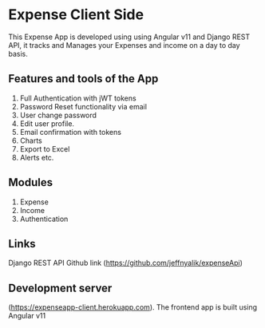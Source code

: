 # Expense Client Side

This Expense App is developed using using Angular v11 and Django REST API,
it tracks and Manages your Expenses and income on a day to day basis.

## Features and tools of the App

1. Full Authentication with jWT tokens
2. Password Reset functionality via email
3. User change password
4. Edit user profile.
5. Email confirmation with tokens
6. Charts
7. Export to Excel
8. Alerts etc.

## Modules

1. Expense
2. Income
3. Authentication

## Links
Django REST API Github  link (https://github.com/jeffnyalik/expenseApi)

## Development server

(https://expenseapp-client.herokuapp.com). The frontend app is built using Angular v11